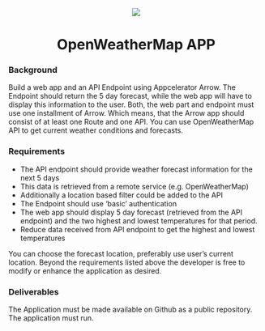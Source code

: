 <p align="center">
<a href="http://appcelerator.com/">
<img src="https://s3.amazonaws.com/www.appcelerator.com.images/blog-572x320-appc-arrow.png"/>
</a>
<h1 align="center">OpenWeatherMap APP</h1> </p>

### Background
Build a web app and an API Endpoint using Appcelerator Arrow. The Endpoint should return the 5 day
forecast, while the web app will have to display this information to the user.
Both, the web part and endpoint must use one installment of Arrow. Which means, that the Arrow app
should consist of at least one Route and one API.
You can use OpenWeatherMap API to get current weather conditions and forecasts.

### Requirements
- The API endpoint should provide weather forecast information for the next 5 days
- This data is retrieved from a remote service (e.g. OpenWeatherMap)
- Additionally a location based filter could be added to the API
- The Endpoint should use ‘basic’ authentication
- The web app should display 5 day forecast (retrieved from the API endpoint) and the two highest and lowest temperatures for that period.
- Reduce data received from API endpoint to get the highest and lowest temperatures

You can choose the forecast location, preferably use user’s current location.
Beyond the requirements listed above the developer is free to modify or enhance the application as
desired.

### Deliverables
The Application must be made available on Github as a public repository. The application must run.
